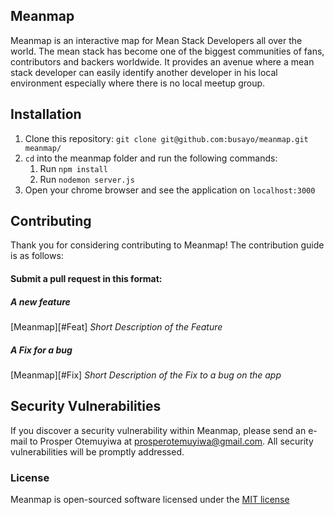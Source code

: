 ## Meanmap

Meanmap is an interactive map for Mean Stack Developers all over the world. The mean stack has become one of the biggest communities of fans, contributors and backers worldwide. It provides an avenue where a mean stack developer can easily identify another developer in his local environment especially where there is no local meetup group.

## Installation

1. Clone this repository: `git clone git@github.com:busayo/meanmap.git meanmap/`
2. `cd` into the meanmap folder and run the following commands:
    1. Run `npm install`
    2. Run `nodemon server.js`
3. Open your chrome browser and see the application on `localhost:3000`


## Contributing

Thank you for considering contributing to Meanmap! The contribution guide is as follows:

#### Submit a pull request in this format:

##### A new feature
[Meanmap][#Feat] *Short Description of the Feature*

##### A Fix for a bug
[Meanmap][#Fix] *Short Description of the Fix to a bug on the app*


## Security Vulnerabilities
If you discover a security vulnerability within Meanmap, please send an e-mail to Prosper Otemuyiwa at prosperotemuyiwa@gmail.com. All security vulnerabilities will be promptly addressed.

### License
Meanmap is open-sourced software licensed under the [MIT license](https://github.com/busayo/meanmap/blob/master/LICENSE)